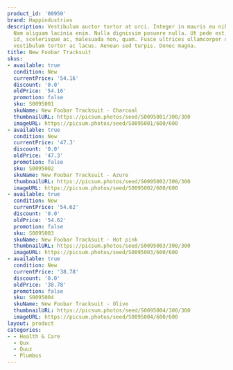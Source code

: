```yaml
---
product_id: '00950'
brand: Happindustries
description: Vestibulum auctor tortor at orci. Integer in mauris eu nibh euismod gravida.
  Nam aliquam lacinia enim. Nulla dignissim posuere nulla. Ut pede est, condimentum
  id, scelerisque ac, malesuada non, quam. Fusce ultrices ullamcorper odio. Donec
  vestibulum tortor ac lacus. Aenean sed turpis. Donec magna.
title: New Foobar Tracksuit
skus:
- available: true
  condition: New
  currentPrice: '54.16'
  discount: '0.0'
  oldPrice: '54.16'
  promotion: false
  sku: S0095001
  skuName: New Foobar Tracksuit - Charcoal
  thumbnailURL: https://picsum.photos/seed/S0095001/300/300
  imageURL: https://picsum.photos/seed/S0095001/600/600
- available: true
  condition: New
  currentPrice: '47.3'
  discount: '0.0'
  oldPrice: '47.3'
  promotion: false
  sku: S0095002
  skuName: New Foobar Tracksuit - Azure
  thumbnailURL: https://picsum.photos/seed/S0095002/300/300
  imageURL: https://picsum.photos/seed/S0095002/600/600
- available: true
  condition: New
  currentPrice: '54.62'
  discount: '0.0'
  oldPrice: '54.62'
  promotion: false
  sku: S0095003
  skuName: New Foobar Tracksuit - Hot pink
  thumbnailURL: https://picsum.photos/seed/S0095003/300/300
  imageURL: https://picsum.photos/seed/S0095003/600/600
- available: true
  condition: New
  currentPrice: '38.78'
  discount: '0.0'
  oldPrice: '38.78'
  promotion: false
  sku: S0095004
  skuName: New Foobar Tracksuit - Olive
  thumbnailURL: https://picsum.photos/seed/S0095004/300/300
  imageURL: https://picsum.photos/seed/S0095004/600/600
layout: product
categories:
- - Health & Care
  - Qux
  - Quuz
  - Plumbus
---
```

